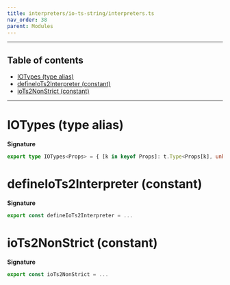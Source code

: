 ```yaml
---
title: interpreters/io-ts-string/interpreters.ts
nav_order: 38
parent: Modules
---
```


---

<h2 class="text-delta">Table of contents</h2>

- [IOTypes (type alias)](#iotypes-type-alias)
- [defineIoTs2Interpreter (constant)](#defineiotsstringinterpreter-constant)
- [ioTs2NonStrict (constant)](#iotsstringnonstrict-constant)

---

# IOTypes (type alias)

**Signature**

```ts
export type IOTypes<Props> = { [k in keyof Props]: t.Type<Props[k], unknown> }
```

# defineIoTs2Interpreter (constant)

**Signature**

```ts
export const defineIoTs2Interpreter = ...
```

# ioTs2NonStrict (constant)

**Signature**

```ts
export const ioTs2NonStrict = ...
```
